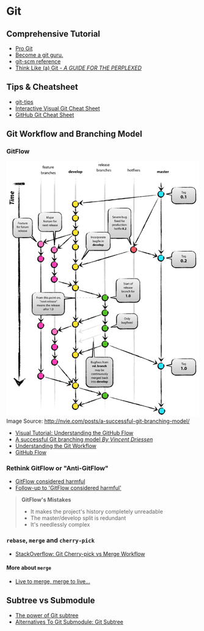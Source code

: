 # Git

## Comprehensive Tutorial

- [Pro Git](https://git-scm.com/book/en/v2)
- [Become a git guru.](https://www.atlassian.com/git/tutorials/)
- [git-scm reference](https://git-scm.com/docs)
- [Think Like (a) Git - *A GUIDE FOR THE PERPLEXED*](http://think-like-a-git.net/)


## Tips & Cheatsheet

- [git-tips](https://github.com/git-tips/tips)
- [Interactive Visual Git Cheat Sheet](http://ndpsoftware.com/git-cheatsheet.html)
- [GitHub Git Cheat Sheet](https://services.github.com/kit/downloads/github-git-cheat-sheet.pdf)

## Git Workflow and Branching Model

### GitFlow

![Git Branching Model](/_image/git-model.png)
Image Source: http://nvie.com/posts/a-successful-git-branching-model/

- [Visual Tutorial: Understanding the GitHub Flow](https://guides.github.com/introduction/flow/)
- [A successful Git branching model _By Vincent Driessen_](http://nvie.com/posts/a-successful-git-branching-model/)
- [Understanding the Git Workflow](https://sandofsky.com/blog/git-workflow.html)
- [GitHub Flow](http://scottchacon.com/2011/08/31/github-flow.html)

### Rethink GitFlow or "Anti-GitFlow"

- [GitFlow considered harmful](http://endoflineblog.com/gitflow-considered-harmful)
- [Follow-up to 'GitFlow considered harmful'](endoflineblog.com/follow-up-to-gitflow-considered-harmful)

>**GitFlow's Mistakes**
>* It makes the project's history completely unreadable
>* The master/develop split is redundant
>* It's needlessly complex

### `rebase`, `merge` and `cherry-pick`

- [StackOverflow: Git Cherry-pick vs Merge Workflow](http://stackoverflow.com/a/1241829/5262615)


#### More about `merge`

- [Live to merge, merge to live...](http://blog.plasticscm.com/2010/11/live-to-merge-merge-to-live.html)


## Subtree vs Submodule

- [The power of Git subtree](https://developer.atlassian.com/blog/2015/05/the-power-of-git-subtree/)
- [Alternatives To Git Submodule: Git Subtree](http://blogs.atlassian.com/2013/05/alternatives-to-git-submodule-git-subtree/)
